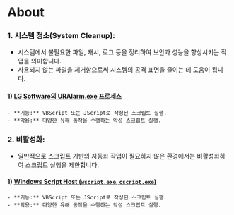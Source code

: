 # About

### 1. **시스템 청소(System Cleanup)**:
   - 시스템에서 불필요한 파일, 캐시, 로그 등을 정리하여 보안과 성능을 향상시키는 작업을 의미합니다.
   - 사용되지 않는 파일을 제거함으로써 시스템의 공격 표면을 줄이는 데 도움이 됩니다.
#### 1) **[LG Software의 URAlarm.exe 프로세스](https://github.com/QubitSecurity/VAS/blob/main/Prevention/FileCleanup/URAlarm.exe.md)**
    - **기능:** VBScript 또는 JScript로 작성된 스크립트 실행.
    - **악용:** 다양한 유해 동작을 수행하는 악성 스크립트 실행.

### 2. **비활성화**:
   - 일반적으로 스크립트 기반의 자동화 작업이 필요하지 않은 환경에서는 비활성화하여 스크립트 실행을 제한합니다.
#### 1) **[Windows Script Host (`wscript.exe`, `cscript.exe`)](https://github.com/QubitSecurity/VAS/blob/main/Prevention/FileCleanup/URAlarm.exe.md)**
    - **기능:** VBScript 또는 JScript로 작성된 스크립트 실행.
    - **악용:** 다양한 유해 동작을 수행하는 악성 스크립트 실행.
